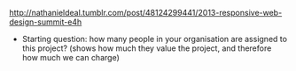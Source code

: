 http://nathanieldeal.tumblr.com/post/48124299441/2013-responsive-web-design-summit-e4h
- Starting question: how many people in your organisation are assigned to this project? (shows how much they value the project, and therefore how much we can charge)
